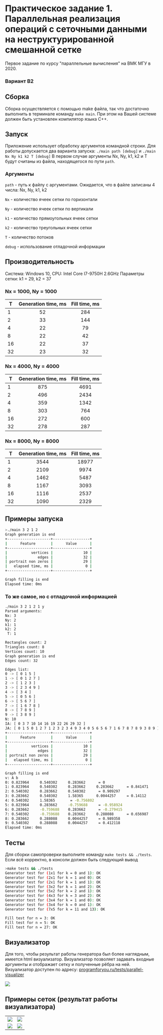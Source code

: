 # Практическое задание 1. Параллельная реализация операций с сеточными данными на неструктурированной смешанной сетке 

Первое задание по курсу "параллельные вычисления" на ВМК МГУ в 2020.
### Вариант B2

## Сборка
Сборка осуществляется с помощью make файла, так что достаточно выполнить в терминале команду `make main`. При этом на Вашей системе должен быть установлен компилятор языка C++.

## Запуск
Приложение использует обработку аргументов командной строки. Для работы допускается два варианта запуска: `./main path [debug]` и `./main Nx Ny k1 k2 T [debug]`
В первом случае аргументы Nx, Ny, k1, k2 и T будут считаны из файла, находящегося по пути `path`.

### Аргументы
`path` - путь к файлу с аргументами. Ожидается, что в файле записаны 4 числа: Nx, Ny, k1, k2

`Nx` - количество ячеек сетки по горизонтали

`Ny` - количество ячеек сетки по вертикали

`k1` - количество прямоугольных ячеек сетки

`k2` - количество треугольных ячеек сетки

`T` - количество потоков

`debug` - использование отладочной информации

## Производительность
Система: Windows 10, CPU: Intel Core I7-9750H 2.6GHz
Параметры сетки: k1 = 29, k2 = 37

### Nx = 1000, Ny = 1000
|  T  | Generation time, ms | Fill time, ms |
| --- |                 :-: |           :-: |
|  1  |                  52 |           284 |
|  2  |                  33 |           144 |
|  4  |                  22 |            79 |
|  8  |                  22 |            42 |
| 16  |                  22 |            37 |
| 32  |                  23 |            32 |

### Nx = 4000, Ny = 4000
|  T  | Generation time, ms | Fill time, ms |
| --- |                 :-: |           :-: |
|  1  |                 875 |          4691 |
|  2  |                 496 |          2434 |
|  4  |                 359 |          1342 |
|  8  |                 303 |           764 |
| 16  |                 272 |           600 |
| 32  |                 278 |           287 |

### Nx = 8000, Ny = 8000
|  T  | Generation time, ms | Fill time, ms |
| --- |                 :-: |           :-: |
|  1  |                3544 |         18977 |
|  2  |                2109 |          9974 |
|  4  |                1462 |          5487 |
|  8  |                1167 |          3093 |
| 16  |                1116 |          2537 |
| 32  |                1090 |          2329 |

## Примеры запуска
```bash
>./main 3 2 1 2
Graph generation is end
+--------------------+-----------------+
|      Feature       |      Value      |
+--------------------+-----------------+
|           vertices |              10 |
|              edges |              32 |
| portrait non zeros |              29 |
|   elapsed time, ms |               0 |
+--------------------+-----------------+

Graph filling is end
Elapsed time: 0ms
```

### То же самое, но с отладочной информацией
```bash
./main 3 2 1 2 1 y
Parsed arguments:
Nx: 3
Ny: 2
k1: 1
k2: 2
 T: 1

Rectangles count: 2
Triangles count: 8
Vertices count: 10
Graph generation is end
Edges count: 32

Edges list:
0 -> [ 0 1 5 ]
1 -> [ 0 1 2 7 ]
2 -> [ 1 2 3 ]
3 -> [ 2 3 4 9 ]
4 -> [ 3 4 ]
5 -> [ 0 5 6 ]
6 -> [ 5 6 7 ]
7 -> [ 1 6 7 8 ]
8 -> [ 7 8 9 ]
9 -> [ 3 8 9 ]
N: 10
IA: [ 0 3 7 10 14 16 19 22 26 29 32 ]
JA: [ 0 1 5 0 1 2 7 1 2 3 2 3 4 9 3 4 0 5 6 5 6 7 1 6 7 8 7 8 9 3 8 9 ]
+--------------------+-----------------+
|      Feature       |      Value      |
+--------------------+-----------------+
|           vertices |              10 |
|              edges |              32 |
| portrait non zeros |              29 |
|   elapsed time, ms |               0 |
+--------------------+-----------------+

Graph filling is end
v: A b
0: 0.823964     0.540302     0.283662      = 0
1: 0.823964     0.540302     0.283662     0.283662      = 0.841471
2: 0.540302     0.283662     0.540302      = 0.909297
3: 0.283662     0.540302     1.58365      0.0044257     = 0.14112
4: 0.540302     1.58365       = -0.756802
5: 0.823964     0.283662     -0.759688     = -0.958924
6: 0.283662     -0.759688    0.283662      = -0.279415
7: 0.540302     -0.759688    0.283662     0.288088      = 0.656987
8: 0.283662     0.288088     0.0044257     = 0.989358
9: 0.540302     0.288088     0.0044257     = 0.412118
Elapsed time: 0ms
```

## Тесты
Для сборки самопроверки выполните команду `make tests && ./tests`. Если всё корректно, в консоли должен быть следующий вывод
```bash
>make tests && ./tests
Generator test for (1x1 for k = 0 and 1): OK
Generator test for (2x1 for k = 1 and 0): OK
Generator test for (2x1 for k = 1 and 1): OK
Generator test for (3x2 for k = 1 and 2): OK
Generator test for (5x2 for k = 2 and 1): OK
Generator test for (4x3 for k = 3 and 2): OK
Generator test for (3x4 for k = 1 and 0): OK
Generator test for (3x4 for k = 0 and 1): OK
Generator test for (7x5 for k = 11 and 13): OK

Fill test for n = 3: OK
Fill test for n = 5: OK
Fill test for n = 27: OK
```

## Визуализатор
Для того, чтобы результат работы генератора был более наглядным, имеется html визуализатор. Визуализатор позволяет задавать входные аргументы и отображает сетку и полученные рёбра на ней.
Визуализатор доступен по адресу: <a href="https://programforyou.ru/tests/parallel-visualizer">programforyou.ru/tests/parallel-visualizer</a>

<img src='https://github.com/dronperminov/ParallelProgrammingTask1/blob/master/examples/visualizer.png' />

## Примеры сеток (результат работы визуализатора)

<table>
  <tr>
    <td width='50%'><img src='https://github.com/dronperminov/ParallelProgrammingTask1/blob/master/examples/example1.png' /></td>
    <td width='50%'><img src='https://github.com/dronperminov/ParallelProgrammingTask1/blob/master/examples/example2.png' /></td>
  </tr>
  
  <tr>
    <td width='50%'><img src='https://github.com/dronperminov/ParallelProgrammingTask1/blob/master/examples/example3.png' /></td>
    <td width='50%'><img src='https://github.com/dronperminov/ParallelProgrammingTask1/blob/master/examples/example4.png' /></td>
  </tr>
</table>